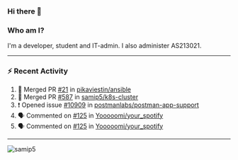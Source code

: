 ### Hi there 👋

### Who am I?
I'm a developer, student and IT-admin. I also administer AS213021.

---
### :zap: Recent Activity
<!--START_SECTION:activity-->
1. 🎉 Merged PR [#21](https://github.com/pikaviestin/ansible/pull/21) in [pikaviestin/ansible](https://github.com/pikaviestin/ansible)
2. 🎉 Merged PR [#587](https://github.com/samip5/k8s-cluster/pull/587) in [samip5/k8s-cluster](https://github.com/samip5/k8s-cluster)
3. ❗️ Opened issue [#10909](https://github.com/postmanlabs/postman-app-support/issues/10909) in [postmanlabs/postman-app-support](https://github.com/postmanlabs/postman-app-support)
4. 🗣 Commented on [#125](https://github.com/Yooooomi/your_spotify/issues/125) in [Yooooomi/your_spotify](https://github.com/Yooooomi/your_spotify)
5. 🗣 Commented on [#125](https://github.com/Yooooomi/your_spotify/issues/125) in [Yooooomi/your_spotify](https://github.com/Yooooomi/your_spotify)
<!--END_SECTION:activity-->
---

<img align="center" src="https://github-readme-stats.vercel.app/api?username=samip5&show_icons=true" alt="samip5" />
